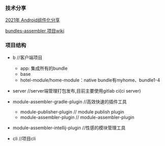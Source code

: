 ### 技术分享
[2021年 Android组件化分享](https://electrolyteJ.github.io/blog/2021-12-31/shared-android-component)

[bundles-assembler 项目wiki](https://github.com/electrolyteJ/bundles-assembler/wiki)

### 项目结构

- b //客户端项目
    - app: 集成所有的bundle
    - base
    - hotel-module/home-module：native bundle有myhome、bundle1-4
- server //server端管理打包发布,目前主要使用gitlab ci(ci server)

- module-assembler-gradle-plugin //高效快速的插件工具
    - module-publisher-plugin // module publish plugin
    - module-assembler-plugin // module-assembler-plugin
  
- module-assembler-intellij-plugin //性感的模块管理工具
- cli //项目cli